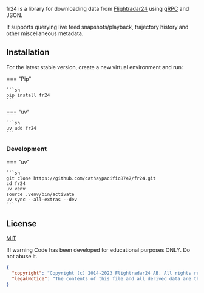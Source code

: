 fr24 is a library for downloading data from [Flightradar24](https://flightradar24.com) using [gRPC](https://github.com/grpc/grpc/blob/master/doc/PROTOCOL-HTTP2.md) and JSON.

It supports querying live feed snapshots/playback, trajectory history and other miscellaneous metadata.

## Installation

For the latest stable version, create a new virtual environment and run:

=== "Pip"

    ```sh
    pip install fr24
    ```

=== "uv"

    ```sh
    uv add fr24
    ```

### Development

=== "uv"

    ```sh
    git clone https://github.com/cathaypacific8747/fr24.git
    cd fr24
    uv venv
    source .venv/bin/activate
    uv sync --all-extras --dev
    ```

## License

[MIT](https://github.com/cathaypacific8747/fr24/blob/master/LICENSE)

!!! warning
    Code has been developed for educational purposes ONLY. Do not abuse it.

```json
{
  "copyright": "Copyright (c) 2014-2023 Flightradar24 AB. All rights reserved.",
  "legalNotice": "The contents of this file and all derived data are the property of Flightradar24 AB for use exclusively by its products and applications. Using, modifying or redistributing the data without the prior written permission of Flightradar24 AB is not allowed and may result in prosecutions."
}
```